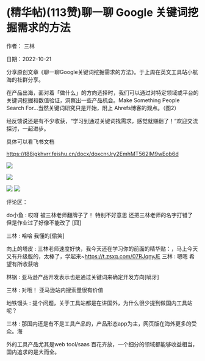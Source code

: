 
# (精华帖)(113赞)聊一聊 Google 关键词挖掘需求的方法

作者：  三林

日期：2022-10-21

分享原创文章《聊一聊Google关键词挖掘需求的方法》。于上周在英文工具站小航海的社群分享。

在产品出海，面对着「做什么」的方向选择时，我们可以通过对特定领域或平台的关键词挖掘和数值验证，洞察出一些产品机会。Make Something People Search For…当然关键词研究只是开始，附上 Ahrefs博客的观点。（图2）

经反馈说还是有不少收获，“学习到通过关键词找需求，感觉就赚翻了！”欢迎交流探讨，一起进步。

具体可以看飞书文档

https://t88igkhvrr.feishu.cn/docx/doxcnrJry2EmhMT562lM9wEob6d

![](img/chanpin-chuhai_1866.png)

 

 

![](img/chanpin-chuhai_1871.png)

 

 

![](img/chanpin-chuhai_1876.png) ![](img/chanpin-chuhai_1877.png)

评论区：

do小鱼 : 哎呀  被三林老师翻牌子了！  特别不好意思  还把三林老师的名字打错了  但是作业过了好像不能改了 [囧]

三林 : 哈哈  我懂的[偷笑]

向上的塔皮 : 三林老师速度好快，我今天还在学习你的前面的精华贴：，马上今天又有升级版的，太棒了，学起来~https://t.zsxq.com/07RJqnyJE  三林 : 嗯嗯  希望有所收获哈

林锅 : 亚马逊产品开发表示也是通过关键词来确定开发方向[呲牙]

三林 : 对哦！  亚马逊站内搜索量很有价值

地铁馒头 : 提个问题，关于工具站都是在讲国外，为什么很少提到做国内工具站呢？

三林 : 那国内还是有不是工具产品的，产品形态app为主，网页版在海外更多的受众。海 

 

外的工具产品尤其是web tool/saas 百花齐放，一个细分的领域都能够收益相当，国内追求的是大而全。
